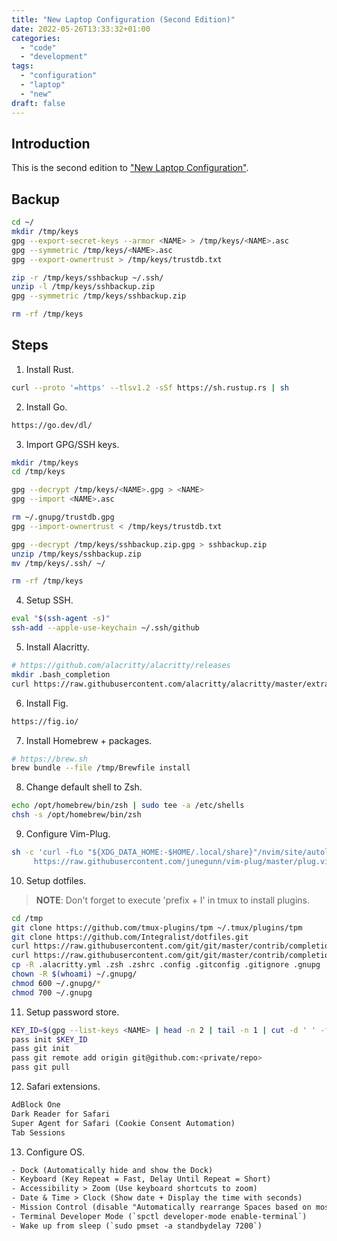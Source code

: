 ```yaml
---
title: "New Laptop Configuration (Second Edition)"
date: 2022-05-26T13:33:32+01:00
categories:
  - "code"
  - "development"
tags:
  - "configuration"
  - "laptop"
  - "new"
draft: false
---
```


## Introduction

This is the second edition to ["New Laptop Configuration"](/posts/new-laptop-configuration/).

## Backup

```bash
cd ~/
mkdir /tmp/keys
gpg --export-secret-keys --armor <NAME> > /tmp/keys/<NAME>.asc
gpg --symmetric /tmp/keys/<NAME>.asc
gpg --export-ownertrust > /tmp/keys/trustdb.txt 

zip -r /tmp/keys/sshbackup ~/.ssh/
unzip -l /tmp/keys/sshbackup.zip
gpg --symmetric /tmp/keys/sshbackup.zip

rm -rf /tmp/keys
```

## Steps

1. Install Rust.
  ```bash
  curl --proto '=https' --tlsv1.2 -sSf https://sh.rustup.rs | sh
  ```
2. Install Go.
  ```txt
  https://go.dev/dl/
  ```
3. Import GPG/SSH keys.
  ```bash
  mkdir /tmp/keys
  cd /tmp/keys
  
  gpg --decrypt /tmp/keys/<NAME>.gpg > <NAME>
  gpg --import <NAME>.asc
  
  rm ~/.gnupg/trustdb.gpg
  gpg --import-ownertrust < /tmp/keys/trustdb.txt
  
  gpg --decrypt /tmp/keys/sshbackup.zip.gpg > sshbackup.zip
  unzip /tmp/keys/sshbackup.zip
  mv /tmp/keys/.ssh/ ~/
  
  rm -rf /tmp/keys
  ```
4. Setup SSH.
  ```bash
  eval "$(ssh-agent -s)"
  ssh-add --apple-use-keychain ~/.ssh/github
  ```
5. Install Alacritty.
  ```bash
  # https://github.com/alacritty/alacritty/releases
  mkdir .bash_completion
  curl https://raw.githubusercontent.com/alacritty/alacritty/master/extra/completions/alacritty.bash -o ~/.bash_completion/alacritty
  ```
6. Install Fig.
  ```txt
  https://fig.io/
  ```
7. Install Homebrew + packages.
  ```bash
  # https://brew.sh
  brew bundle --file /tmp/Brewfile install
  ```
8. Change default shell to Zsh.
  ```bash
  echo /opt/homebrew/bin/zsh | sudo tee -a /etc/shells
  chsh -s /opt/homebrew/bin/zsh
  ```
9. Configure Vim-Plug.
  ```bash
  sh -c 'curl -fLo "${XDG_DATA_HOME:-$HOME/.local/share}"/nvim/site/autoload/plug.vim --create-dirs \
       https://raw.githubusercontent.com/junegunn/vim-plug/master/plug.vim'
  ```
10. Setup dotfiles.
  > **NOTE**: Don't forget to execute 'prefix + I' in tmux to install plugins.
  ```bash
  cd /tmp
  git clone https://github.com/tmux-plugins/tpm ~/.tmux/plugins/tpm
  git clone https://github.com/Integralist/dotfiles.git
  curl https://raw.githubusercontent.com/git/git/master/contrib/completion/git-prompt.sh -o ~/.git-prompt.sh
  curl https://raw.githubusercontent.com/git/git/master/contrib/completion/git-completion.zsh -o ~/.zsh/_git
  cp -R .alacritty.yml .zsh .zshrc .config .gitconfig .gitignore .gnupg .ignore .inputrc .leptonrc .tmux.conf ~/
  chown -R $(whoami) ~/.gnupg/
  chmod 600 ~/.gnupg/*
  chmod 700 ~/.gnupg
  ```
11. Setup password store.
  ```bash
  KEY_ID=$(gpg --list-keys <NAME> | head -n 2 | tail -n 1 | cut -d ' ' -f 7)
  pass init $KEY_ID
  pass git init
  pass git remote add origin git@github.com:<private/repo>
  pass git pull
  ```
12. Safari extensions.
  ```txt
  AdBlock One
  Dark Reader for Safari
  Super Agent for Safari (Cookie Consent Automation)
  Tab Sessions
  ```
13. Configure OS.
  ```txt
  - Dock (Automatically hide and show the Dock)
  - Keyboard (Key Repeat = Fast, Delay Until Repeat = Short)
  - Accessibility > Zoom (Use keyboard shortcuts to zoom)
  - Date & Time > Clock (Show date + Display the time with seconds)
  - Mission Control (disable "Automatically rearrange Spaces based on most recent use")
  - Terminal Developer Mode (`spctl developer-mode enable-terminal`)
  - Wake up from sleep (`sudo pmset -a standbydelay 7200`)
  ```

